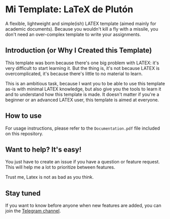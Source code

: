 # Mi Template: LaTeX de Plutón

A flexible, lightweight and simple(ish) LATEX template (aimed mainly for academic documents).
Because you wouldn't kill a fly with a missile, you don't need an over-complex template to write 
your assignments.

## Introduction (or Why I Created this Template)
This template was born because there's one big problem with LATEX: it's very difficult to start
learning it.
But the thing is, it's not because LATEX is overcomplicated, it's because there's little to no
material to learn.

This is an ambitious task, because I want you to be able to use this template as-is with minimal
LATEX knowledge, but also give you the tools to learn it and to understand how this template is
made.
It doesn't matter if you're a beginner or an advanced LATEX user, this template is aimed at 
everyone.

## How to use

For usage instructions, please refer to the ``Documentation.pdf`` file included on this repository.

## Want to help? It's easy!

You just have to create an issue if you have a question or feature request.
This will help me a lot to prioritize between features.

Trust me, Latex is not as bad as you think.


## Stay tuned

If you want to know before anyone when new features are added, you can join the 
[Telegram channel](https://t.me/latexdepluton).